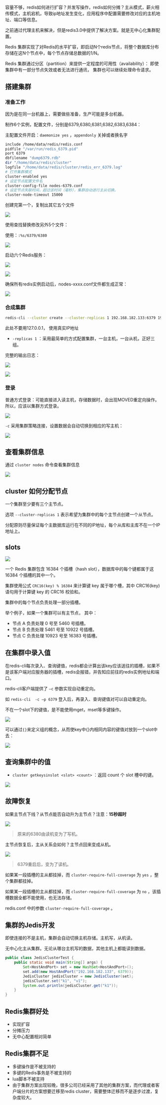
容量不够，redis如何进行扩容？并发写操作，redis如何分摊？主从模式，薪火相传模式，主机宕机，导致ip地址发生变化，应用程序中配置需要修改对应的主机地址、端口等信息。

之前通过代理主机来解决，但是redis3.0中提供了解决方案。就是无中心化集群配置。



Redis 集群实现了对Redis的水平扩容，即启动N个redis节点，将整个数据库分布存储在这N个节点中，每个节点存储总数据的1/N。

Redis 集群通过分区（partition）来提供一定程度的可用性（availability）： 即使集群中有一部分节点失效或者无法进行通讯， 集群也可以继续处理命令请求。



## 搭建集群

### 准备工作

因为是在同一台机器上，需要做些准备，生产可能是多台机器。

制作6个实例，配置文件，分别是6379,6380,6381,6382,6383,6384：

主配置文件开启：`daemonize yes` ，`appendonly` 关掉或者换名字

```bash
include /home/data/redis/redis.conf
pidfile "/var/run/redis_6379.pid"
port 6379
dbfilename "dump6379.rdb"
dir "/home/data/redis/cluster"
logfile "/home/data/redis/cluster/redis_err_6379.log"
# 打开集群模式
cluster-enabled yes
# 设定节点配置文件名
cluster-config-file nodes-6379.conf
# 设定节点失联时间，超过该时间（毫秒），集群自动进行主从切换。
cluster-node-timeout 15000
```


创建完第一个，复制出其它五个文件

![](assets/Redis集群/2128520a237224b652b9f3bde4db3f1b_MD5.png)


使用查找替换修改另外5个文件：

使用：`:%s/6379/6380`

![](assets/Redis集群/55c0b9c1b17b2a895a2ec2c250e7e50e_MD5.png)




启动六个Redis服务：

![](assets/Redis集群/89ab39bf49a9d058ad1d11f272a3b3e2_MD5.png)


![](assets/Redis集群/8c73fdb319671d7f596c5660a85225b0_MD5.png)



确保所有redis实例启动后，nodes-xxxx.conf文件都生成正常：

![](assets/Redis集群/1f84d74e52e546e79742dde958fe0b94_MD5.png)



### 合成集群

```bash
redis-cli --cluster create --cluster-replicas 1 192.168.182.133:6379 192.168.182.133:6380 192.168.182.133:6381 192.168.182.133:6382 192.168.182.133:6383 192.168.182.133:6384
```

此处不要用127.0.0.1， 使用真实IP地址

* `-replicas 1` ：采用最简单的方式配置集群，一台主机，一台从机，正好三组。



完整的输出日志：

![](assets/Redis集群/76d0f8d39053e09df3d6a5a845a3d79f_MD5.png)


![](assets/Redis集群/5a9ed12a21239ee6e25d7a1bce40a532_MD5.png)



### 登录

普通方式登录：可能直接进入读主机，存储数据时，会出现MOVED重定向操作。所以，应该以集群方式登录。

![](assets/Redis集群/9a0c7e873e4f905a5d23a9f8050deaec_MD5.png)



`-c` 采用集群策略连接，设置数据会自动切换到相应的写主机：

![](assets/Redis集群/76887009cc55c81f28f4bcf2b00c7f12_MD5.png)



## 查看集群信息

通过 `cluster nodes` 命令查看集群信息

![](assets/Redis集群/4b24957c5b02fdfe8971f32435768a17_MD5.png)



## cluster 如何分配节点

一个集群至少要有三个主节点。

选项 `--cluster-replicas 1` 表示希望为集群中的每个主节点创建一个从节点。

分配原则尽量保证每个主数据库运行在不同的IP地址，每个从库和主库不在一个IP地址上。



## slots

![](assets/Redis集群/99e5be928c3dfc95169b1fe2a9a9c17d_MD5.png)


一个 Redis 集群包含 16384 个插槽（hash slot），数据库中的每个键都属于这 16384 个插槽的其中一个。

集群使用公式 `CRC16(key) % 16384` 来计算键 key 属于哪个槽，其中 CRC16(key) 语句用于计算键 key 的 CRC16 校验和。

集群中的每个节点负责处理一部分插槽。

举个例子，如果一个集群可以有主节点， 其中：

* 节点 A 负责处理 0 号至 5460 号插槽。
* 节点 B 负责处理 5461 号至 10922 号插槽。
* 节点 C 负责处理 10923 号至 16383 号插槽。



## 在集群中录入值

在redis-cli每次录入、查询键值，redis都会计算出该key应该送往的插槽，如果不是该客户端对应服务器的插槽，redis会报错，并告知应前往的redis实例地址和端口。

redis-cli客户端提供了 `–c` 参数实现自动重定向。

如 `redis-cli  -c –p 6379` 登入后，再录入、查询键值对可以自动重定向。

不在一个slot下的键值，是不能使用mget，mset等多键操作。

![](assets/Redis集群/cd6ab67e2e25c464c16d4040bd79a36c_MD5.png)



可以通过`{}`来定义组的概念，从而使key中{}内相同内容的键值对放到一个slot中去：

![](assets/Redis集群/4a5e4e6a51c4c4ea82ad5e8264ac7b81_MD5.png)



## 查询集群中的值

* `cluster getkeysinslot <slot> <count>` ：返回 count 个 slot 槽中的键。

![](assets/Redis集群/7d8659d0676630a75e4604717290fb32_MD5.png)




## 故障恢复

如果主节点下线？从节点能否自动升为主节点？注意：**15秒超时**

![](assets/Redis集群/d21dd031d771b4e2f710345f123bc860_MD5.png)


> 原来的6380由读机变为了写机。



主节点恢复后，主从关系会如何？主节点回来变成从机。

![](assets/Redis集群/208112d1fc64a9c2a55275066865c447_MD5.png)


> 6379重启后，变为了读机。


如果某一段插槽的主从都挂掉，而 `cluster-require-full-coverage` 为 `yes` ，整个集群都挂掉。

如果某一段插槽的主从都挂掉，而 `cluster-require-full-coverage` 为 `no` ，该插槽数据全都不能使用，也无法存储。

redis.conf 中的参数 `cluster-require-full-coverage` 。



## 集群的Jedis开发

即使连接的不是主机，集群会自动切换主机存储。主机写，从机读。

无中心化主从集群。无论从哪台主机写的数据，其他主机上都能读到数据。

```java
public class JedisClusterTest {
    public static void main(String[] args) { 
        Set<HostAndPort> set = new HashSet<HostAndPort>();
        set.add(new HostAndPort("192.168.182.133", 6379));
        JedisCluster jedisCluster = new JedisCluster(set);
        jedisCluster.set("k1", "v1");
        System.out.println(jedisCluster.get("k1"));
    }
}
```


## Redis集群好处

* 实现扩容
* 分摊压力
* 无中心配置相对简单



## Redis集群不足

* 多键操作是不被支持的 
* 多键的Redis事务是不被支持的
* lua脚本不被支持
* 由于集群方案出现较晚，很多公司已经采用了其他的集群方案，而代理或者客户端分片的方案想要迁移至redis cluster，需要整体迁移而不是逐步过渡，复杂度较大。



